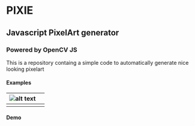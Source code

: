 # PIXIE
## Javascript PixelArt generator
### Powered by OpenCV JS

This is a repository containg a simple code to automatically generate nice looking pixelart

#### Examples

|![alt text](Isolated.png "Title")|[]()|
|---|---|
|||
#### Demo


